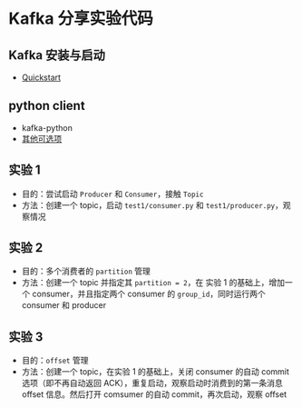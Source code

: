 # Kafka 分享实验代码

## Kafka 安装与启动

- [Quickstart](http://kafka.apache.org/quickstart)

## python client

- kafka-python
- [其他可选项](https://cwiki.apache.org/confluence/display/KAFKA/Clients#Clients-Python)

## 实验 1

- 目的：尝试启动 `Producer` 和 `Consumer`，接触 `Topic`
- 方法：创建一个 topic，启动 `test1/consumer.py` 和 `test1/producer.py`，观察情况

## 实验 2

- 目的：多个消费者的 `partition` 管理
- 方法：创建一个 topic 并指定其 `partition = 2`，在 实验 1 的基础上，增加一个 consumer，并且指定两个 consumer 的 `group_id`，同时运行两个 consumer 和 producer

## 实验 3

- 目的：`offset` 管理
- 方法：创建一个 topic，在实验 1 的基础上，关闭 consumer 的自动 commit 选项（即不再自动返回 ACK），重复启动，观察启动时消费到的第一条消息 offset 信息。然后打开 comsumer 的自动 commit，再次启动，观察 offset
